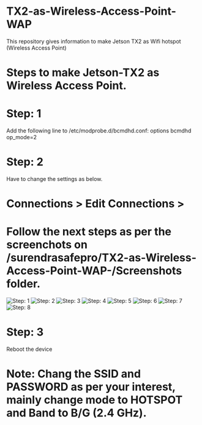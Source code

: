 # TX2-as-Wireless-Access-Point-WAP
This repository gives information to make Jetson TX2 as Wifi hotspot (Wireless Access Point)

# Steps to make Jetson-TX2 as Wireless Access Point.
# Step: 1
Add the following line to /etc/modprobe.d/bcmdhd.conf:
options bcmdhd op_mode=2


# Step: 2
Have to change the settings as below.
# Connections > Edit Connections > 
# Follow the next steps as per the screenchots on /surendrasafepro/TX2-as-Wireless-Access-Point-WAP-/Screenshots folder.
![Step: 1](https://github.com/surendrallam/TX2-as-Wireless-Access-Point-WAP/blob/master/Screenshots/1.png)
![Step: 2](https://github.com/surendrallam/TX2-as-Wireless-Access-Point-WAP/blob/master/Screenshots/2.png)
![Step: 3](https://github.com/surendrallam/TX2-as-Wireless-Access-Point-WAP/blob/master/Screenshots/3.png)
![Step: 4](https://github.com/surendrallam/TX2-as-Wireless-Access-Point-WAP/blob/master/Screenshots/4.png)
![Step: 5](https://github.com/surendrallam/TX2-as-Wireless-Access-Point-WAP/blob/master/Screenshots/5.png)
![Step: 6](https://github.com/surendrallam/TX2-as-Wireless-Access-Point-WAP/blob/master/Screenshots/6.png)
![Step: 7](https://github.com/surendrallam/TX2-as-Wireless-Access-Point-WAP/blob/master/Screenshots/7.png)
![Step: 8](https://github.com/surendrallam/TX2-as-Wireless-Access-Point-WAP/blob/master/Screenshots/8.png)



# Step: 3
Reboot the device

# Note: Chang the SSID and PASSWORD as per your interest, mainly change mode to HOTSPOT and Band to B/G (2.4 GHz).
